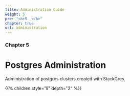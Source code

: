 ```yaml
---
title: Administration Guide
weight: 5
pre: "<b>5. </b>"
chapter: true
url: administration
---
```


### Chapter 5

# Postgres Administration

Administration of postgres clusters created with StackGres.

{{% children style="li" depth="2" %}}